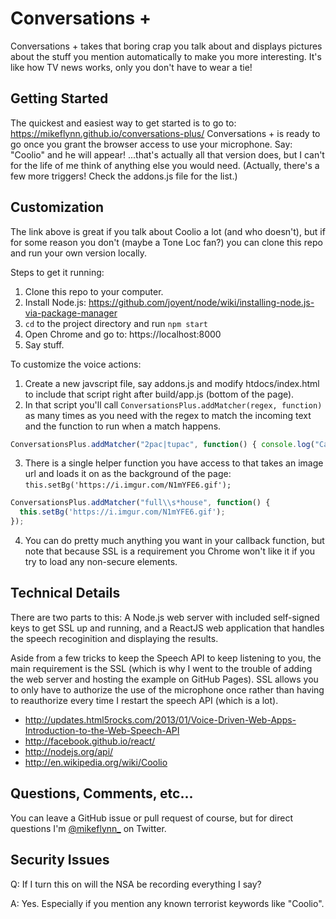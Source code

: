 Conversations + 
==================

Conversations + takes that boring crap you talk about and displays pictures about the stuff you mention automatically to make you more interesting. It's like how TV news works, only you don't have to wear a tie!

## Getting Started
The quickest and easiest way to get started is to go to: https://mikeflynn.github.io/conversations-plus/ Conversations + is ready to go once you grant the browser access to use your microphone. Say: "Coolio" and he will appear! ...that's actually all that version does, but I can't for the life of me think of anything else you would need. (Actually, there's a few more triggers! Check the addons.js file for the list.)

## Customization
The link above is great if you talk about Coolio a lot (and who doesn't), but if for some reason you don't (maybe a Tone Loc fan?) you can clone this repo and run your own version locally.

Steps to get it running:

1. Clone this repo to your computer.
2. Install Node.js: https://github.com/joyent/node/wiki/installing-node.js-via-package-manager
3. `cd` to the project directory and run `npm start`
4. Open Chrome and go to: https://localhost:8000
5. Say stuff.

To customize the voice actions:

1. Create a new javscript file, say addons.js and modify htdocs/index.html to include that script right after build/app.js (bottom of the page).
2. In that script you'll call `ConversationsPlus.addMatcher(regex, function)` as many times as you need with the regex to match the incoming text and the function to run when a match happens.

  ```javascript
  ConversationsPlus.addMatcher("2pac|tupac", function() { console.log("California Love!"); }); 
  ```

3. There is a single helper function you have access to that takes an image url and loads it on as the background of the page: `this.setBg('https://i.imgur.com/N1mYFE6.gif');`

  ```javascript
  ConversationsPlus.addMatcher("full\\s*house", function() {
    this.setBg('https://i.imgur.com/N1mYFE6.gif');
  }); 
  ```

4. You can do pretty much anything you want in your callback function, but note that because SSL is a requirement you Chrome won't like it if you try to load any non-secure elements.

## Technical Details
There are two parts to this: A Node.js web server with included self-signed keys to get SSL up and running, and a ReactJS web application that handles the speech recoginition and displaying the results.

Aside from a few tricks to keep the Speech API to keep listening to you, the main requirement is the SSL (which is why I went to the trouble of adding the web server and hosting the example on GitHub Pages). SSL allows you to only have to authorize the use of the microphone once rather than having to reauthorize every time I restart the speech API (which is a lot).

* http://updates.html5rocks.com/2013/01/Voice-Driven-Web-Apps-Introduction-to-the-Web-Speech-API
* http://facebook.github.io/react/
* http://nodejs.org/api/
* http://en.wikipedia.org/wiki/Coolio

## Questions, Comments, etc...
You can leave a GitHub issue or pull request of course, but for direct questions I'm [@mikeflynn_](https://twitter.com/mikeflyn_) on Twitter.

## Security Issues

Q: If I turn this on will the NSA be recording everything I say?

A: Yes. Especially if you mention any known terrorist keywords like "Coolio".
